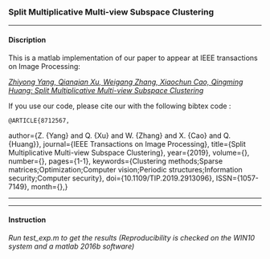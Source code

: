 ### Split Multiplicative Multi-view Subspace Clustering


---
#### Discription
This is a matlab implementation of our paper to appear at IEEE transactions on Image Processing: 

*[Zhiyong Yang, Qianqian Xu, Weigang Zhang, Xiaochun Cao, Qingming Huang: Split Multiplicative Multi-view Subspace Clustering](https://www.researchgate.net/publication/333007034_Split_Multiplicative_Multi-view_Subspace_Clustering)*


If you use our code, please cite our with the following bibtex code :

    @ARTICLE{8712567, 
author={Z. {Yang} and Q. {Xu} and W. {Zhang} and X. {Cao} and Q. {Huang}}, 
journal={IEEE Transactions on Image Processing}, 
title={Split Multiplicative Multi-view Subspace Clustering}, 
year={2019}, 
volume={}, 
number={}, 
pages={1-1}, 
keywords={Clustering methods;Sparse matrices;Optimization;Computer vision;Periodic structures;Information security;Computer security}, 
doi={10.1109/TIP.2019.2913096}, 
ISSN={1057-7149}, 
month={},}

---



---
#### Instruction
*Run test_exp.m to get the results (Reproducibility is checked on the WIN10 system and a matlab 2016b software)*